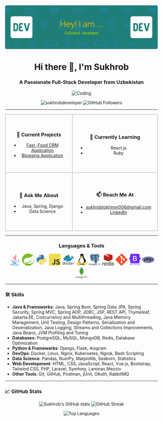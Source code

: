 ![Header](https://github.com/sukhrobdeveloper/github-profile-banners/blob/main/new-banner.png?raw=true)
<h1 align="center">Hi there 👋, I'm Sukhrob</h1>
<h3 align="center">A Passionate Full-Stack Developer from Uzbekistan</h3>

<p align="center">
  <img align="center" alt="Coding" width="400" src="https://cdn.dribbble.com/users/1162077/screenshots/3848914/programmer.gif" />
</p>

<p align="center">
  <img src="https://komarev.com/ghpvc/?username=sukhrobdeveloper&label=Profile%20views&color=blue&style=flat-square" alt="sukhrobdeveloper" /> 
  <img src="https://img.shields.io/github/followers/sukhrobdeveloper?label=Followers&style=social" alt="GitHub Followers"/>
</p>

---

<div align="center">
  <table>
    <tr>
      <td align="center" style="border: 2px solid #ccc; width: 200px; height: 150px; padding: 20px;">
        <h3>🔭 Current Projects</h3>
        <ul>
          <li><a href="https://github.com/sukhrobdeveloper/fast-food-crm-application">Fast-Food CRM Application</a></li>
          <li><a href="https://github.com/sukhrobdeveloper/blog-application">Blogging Application</a></li>
        </ul>
      </td>
      <td align="center" style="border: 2px solid #ccc; width: 200px; height: 150px; padding: 20px;">
        <h3>🌱 Currently Learning</h3>
        <ul>
          <li>React.js</li>
          <li>Ruby</li>
        </ul>
      </td>
    </tr>
    <tr>
      <td align="center" style="border: 2px solid #ccc; width: 200px; height: 150px; padding: 20px;">
        <h3>💬 Ask Me About</h3>
        <ul>
          <li>Java, Spring, Django</li>
          <li>Data Science</li>
        </ul>
      </td>
      <td align="center" style="border: 2px solid #ccc; width: 200px; height: 150px; padding: 20px;">
        <h3>📫 Reach Me At</h3>
        <ul>
          <li><a href="mailto:sukhrobtokhirov006@gmail.com">sukhrobtokhirov006@gmail.com</a></li>
          <li><a href="https://linkedin.com/in/sukhrob-tokhirov-b19525319">LinkedIn</a></li>
        </ul>
      </td>
    </tr>
  </table>
</div>

---

<h3 align="center">Languages & Tools</h3>
<p align="center">
  <img src="https://raw.githubusercontent.com/devicons/devicon/master/icons/java/java-original.svg" alt="Java" width="40" height="40"/>
  <img src="https://raw.githubusercontent.com/devicons/devicon/master/icons/spring/spring-original.svg" alt="Spring" width="40" height="40"/>
  <img src="https://raw.githubusercontent.com/devicons/devicon/master/icons/python/python-original.svg" alt="Python" width="40" height="40"/>
  <img src="https://raw.githubusercontent.com/devicons/devicon/master/icons/javascript/javascript-original.svg" alt="JavaScript" width="40" height="40"/>
  <img src="https://raw.githubusercontent.com/devicons/devicon/master/icons/docker/docker-original-wordmark.svg" alt="Docker" width="40" height="40"/>
  <img src="https://raw.githubusercontent.com/devicons/devicon/master/icons/linux/linux-original.svg" alt="Linux" width="40" height="40"/>
  <img src="https://raw.githubusercontent.com/devicons/devicon/master/icons/postgresql/postgresql-original-wordmark.svg" alt="PostgreSQL" width="40" height="40"/>
  <img src="https://raw.githubusercontent.com/devicons/devicon/master/icons/redis/redis-original-wordmark.svg" alt="Redis" width="40" height="40"/>
  <img src="https://raw.githubusercontent.com/devicons/devicon/master/icons/git/git-original.svg" alt="Git" width="40" height="40"/>
  <img src="https://raw.githubusercontent.com/devicons/devicon/master/icons/bootstrap/bootstrap-plain-wordmark.svg" alt="Bootstrap" width="40" height="40"/>
  <img src="https://raw.githubusercontent.com/devicons/devicon/master/icons/php/php-original.svg" alt="PHP" width="40" height="40"/>
  <img src="https://raw.githubusercontent.com/devicons/devicon/master/icons/mongodb/mongodb-original-wordmark.svg" alt="MongoDB" width="40" height="40"/>
</p>

---

### 🛠️ Skills

- **Java & Frameworks**: Java, Spring Boot, Spring Data JPA, Spring Security, Spring MVC, Spring AOP, JDBC, JSP, REST API, Thymeleaf, Jakarta EE, Concurrency and Multithreading, Java Memory Management, Unit Testing, Design Patterns, Serialization and Deserialization, Java Logging, Streams and Collections Improvements, Java Beans, JVM Profiling and Tuning
- **Databases**: PostgreSQL, MySQL, MongoDB, Redis, Database Optimization
- **Python & Frameworks**: Django, Flask, Aiogram
- **DevOps**: Docker, Linux, Nginx, Kubernetes, Ngrok, Bash Scripting
- **Data Science**: Pandas, NumPy, Matplotlib, Seaborn, Statistics
- **Web Development**: HTML, CSS, JavaScript, React, Vue.js, Bootstrap, Tailwind CSS, PHP, Laravel, Symfony, Laminas Mezzio
- **Other Tools**: Git, GitHub, Postman, jUnit, OAuth, RabbitMQ

---

### 📈 GitHub Stats

<p align="center">
  <img src="https://github-readme-stats.vercel.app/api?username=sukhrobdeveloper&show_icons=true&theme=radical" alt="Sukhrob's GitHub stats" />
  <img src="https://github-readme-streak-stats.herokuapp.com/?user=sukhrobdeveloper&theme=radical" alt="GitHub Streak" />
</p>

<p align="center">
  <img src="https://github-readme-stats.vercel.app/api/top-langs/?username=sukhrobdeveloper&layout=compact&theme=radical" alt="Top Languages" />
</p>
